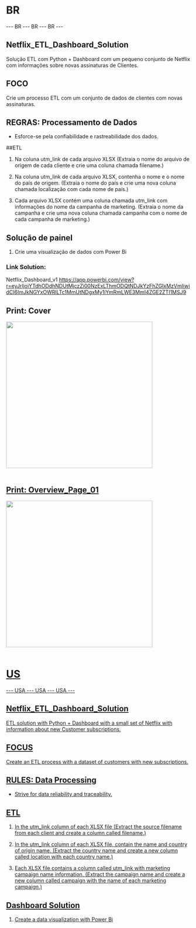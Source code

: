 # BR
--- BR --- BR --- BR ---

## Netflix_ETL_Dashboard_Solution

Solução ETL com Python + Dashboard com um pequeno conjunto de Netflix com informações sobre novas assinaturas de Clientes.

## FOCO
Crie um processo ETL com um conjunto de dados de clientes com novas assinaturas.

## REGRAS: Processamento de Dados

- Esforce-se pela confiabilidade e rastreabilidade dos dados.

##ETL

1. Na coluna utm_link de cada arquivo XLSX
(Extraia o nome do arquivo de origem de cada cliente e crie uma coluna chamada filename.)

2. Na coluna utm_link de cada arquivo XLSX, contenha o nome e o nome do país de origem.
(Extraia o nome do país e crie uma nova coluna chamada localização com cada nome de país.)

3. Cada arquivo XLSX contém uma coluna chamada utm_link com informações do nome da campanha de marketing.
(Extraia o nome da campanha e crie uma nova coluna chamada campanha com o nome de cada campanha de marketing.)

## Solução de painel

1. Crie uma visualização de dados com Power Bi

### Link Solution: 
Netflix_Dashboard_v1
https://app.powerbi.com/view?r=eyJrIjoiYTdhODdhNDUtMjczZi00NzExLThmODQtNDJkYzFhZGIxMzVmIiwidCI6ImJkNGYxOWRlLTc1MmUtNDgxMy1iYmRmLWE3MmI4ZGE2ZTI1MSJ9

## Print: Cover

<div>
    <a href="https://github.com/Mateus-Fleck/Netflix_ETL_Python_Dashboard_Solution_PowerBI/blob/a5f3a51371f66b4db1d63c6c97d28aa64ccafb85/assets/imgs/1%20-%20Cover_Official_Netflix_v1.jpg">
    <img height="400" align="center" src="https://github.com/Mateus-Fleck/Netflix_ETL_Python_Dashboard_Solution_PowerBI/blob/a5f3a51371f66b4db1d63c6c97d28aa64ccafb85/assets/imgs/1%20-%20Cover_Official_Netflix_v1.jpg" class="img-responsive">
</div><br>

## Print: Overview_Page_01

<div>
    <a href="https://github.com/Mateus-Fleck/Netflix_ETL_Python_Dashboard_Solution_PowerBI/blob/a5f3a51371f66b4db1d63c6c97d28aa64ccafb85/assets/imgs/Print_Netflix_Overview_Page_01.jpg">
    <img height="400" align="center" src="https://github.com/Mateus-Fleck/Netflix_ETL_Python_Dashboard_Solution_PowerBI/blob/a5f3a51371f66b4db1d63c6c97d28aa64ccafb85/assets/imgs/Print_Netflix_Overview_Page_01.jpg" class="img-responsive">
</div><br>



# US
--- USA --- USA --- USA ---

## Netflix_ETL_Dashboard_Solution

ETL solution with Python + Dashboard with a small set of Netflix with information about new Customer subscriptions.

## FOCUS
Create an ETL process with a dataset of customers with new subscriptions.

## RULES: Data Processing

- Strive for data reliability and traceability.

## ETL

1. In the utm_link column of each XLSX file
(Extract the source filename from each client and create a column called filename.)

2. In the utm_link column of each XLSX file, contain the name and country of origin name.
(Extract the country name and create a new column called location with each country name.)

3. Each XLSX file contains a column called utm_link with marketing campaign name information.
(Extract the campaign name and create a new column called campaign with the name of each marketing campaign.)

## Dashboard Solution

1. Create a data visualization with Power Bi